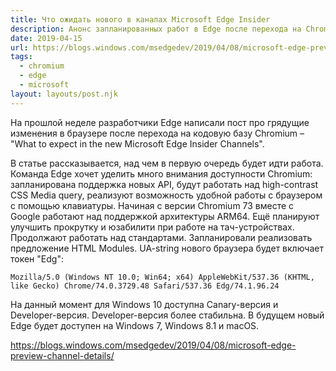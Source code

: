```yaml
---
title: Что ожидать нового в каналах Microsoft Edge Insider
description: Анонс запланированных работ в Edge после перехода на Chromium
date: 2019-04-15
url: https://blogs.windows.com/msedgedev/2019/04/08/microsoft-edge-preview-channel-details/
tags:
  - chromium
  - edge
  - microsoft
layout: layouts/post.njk
---
```

На прошлой неделе разработчики Edge написали пост про грядущие изменения в браузере после перехода на кодовую базу Chromium – "What to expect in the new Microsoft Edge Insider Channels".

В статье рассказывается, над чем в первую очередь будет идти работа. Команда Edge хочет уделить много внимания доступности Chromium: запланирована поддержка новых API, будут работать над high-contrast CSS Media query, реализуют возможность удобной работы с браузером с помощью клавиатуры. Начиная с версии Chromium 73 вместе с Google работают над поддержкой архитектуры ARM64. Ещё планируют улучшить прокрутку и юзабилити при работе на тач-устройствах. Продолжают работать над стандартами. Запланировали реализовать предложение HTML Modules. UA-string нового браузера будет включает токен "Edg":

```text
Mozilla/5.0 (Windows NT 10.0; Win64; x64) AppleWebKit/537.36 (KHTML, like Gecko) Chrome/74.0.3729.48 Safari/537.36 Edg/74.1.96.24
```

На данный момент для Windows 10 доступна Canary-версия и Developer-версия. Developer-версия более стабильна. В будущем новый Edge будет доступен на Windows 7, Windows 8.1 и macOS.

https://blogs.windows.com/msedgedev/2019/04/08/microsoft-edge-preview-channel-details/ 
